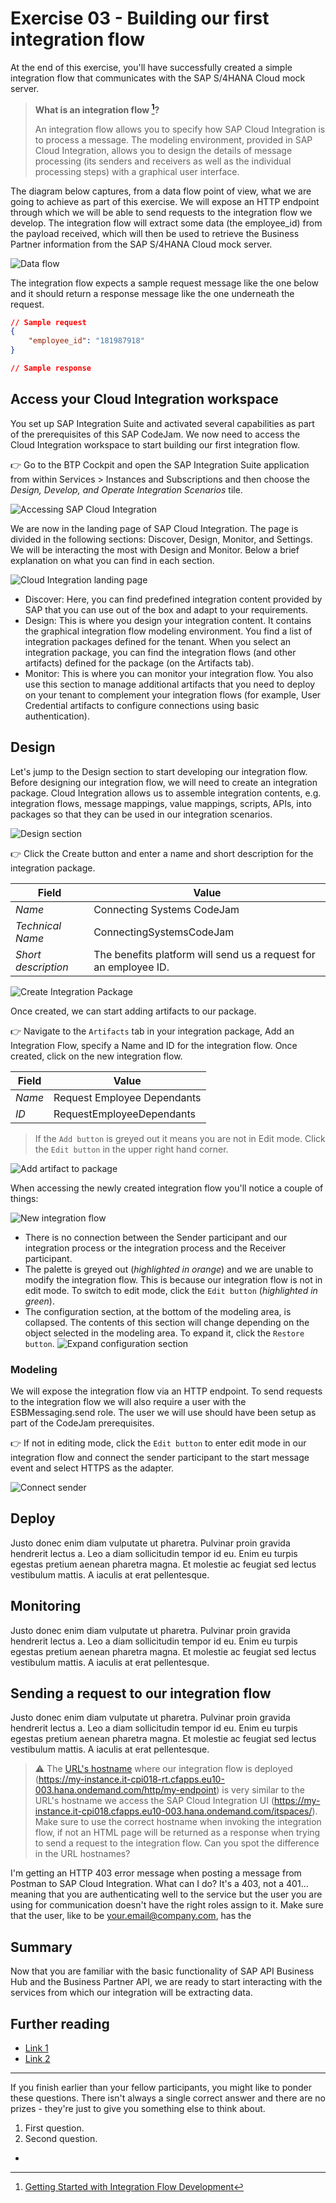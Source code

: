 # Exercise 03 - Building our first integration flow

At the end of this exercise, you'll have successfully created a simple integration flow that communicates with the SAP S/4HANA Cloud mock server.

> **What is an integration flow [^1]?** 
> 
> An integration flow allows you to specify how SAP Cloud Integration is to process a message. The modeling environment, provided in SAP Cloud Integration, allows you to design the details of message processing (its senders and receivers as well as the individual processing steps) with a graphical user interface.

The diagram below captures, from a data flow point of view, what we are going to achieve as part of this exercise. We will expose an HTTP endpoint through which we will be able to send requests to the integration flow we develop. The integration flow will extract some data (the employee_id) from the payload received, which will then be used to retrieve the Business Partner information from the SAP S/4HANA Cloud mock server. 

![Data flow](assets/diagrams/first_data_flow.png)

The integration flow expects a sample request message like the one below and it should return a response message like the one underneath the request.

```json
// Sample request
{
    "employee_id": "181987918"
}

// Sample response

```


## Access your Cloud Integration workspace

You set up SAP Integration Suite and activated several capabilities as part of the prerequisites of this SAP CodeJam. We now need to access the Cloud Integration workspace to start building our first integration flow.

👉 Go to the BTP Cockpit and open the SAP Integration Suite application from within Services > Instances and Subscriptions and then choose the *Design, Develop, and Operate Integration Scenarios* tile.

![Accessing SAP Cloud Integration](assets/accessing-cloud-integration.gif)

We are now in the landing page of SAP Cloud Integration. The page is divided in the following sections: Discover, Design, Monitor, and Settings. We will be interacting the most with Design and Monitor. Below a brief explanation on what you can find in each section.

![Cloud Integration landing page](assets/cloud_integration_landing_page.png)

- Discover: Here, you can find predefined integration content provided by SAP that you can use out of the box and adapt to your requirements.
- Design: This is where you design your integration content. It contains the graphical integration flow modeling environment. You find a list of integration packages defined for the tenant. When you select an integration package, you can find the integration flows (and other artifacts) defined for the package (on the Artifacts tab).
- Monitor: This is where you can monitor your integration flow. You also use this section to manage additional artifacts that you need to deploy on your tenant to complement your integration flows (for example, User Credential artifacts to configure connections using basic authentication).


## Design

Let's jump to the Design section to start developing our integration flow. Before designing our integration flow, we will need to create an integration package. Cloud Integration allows us to assemble integration contents, e.g. integration flows, message mappings, value mappings, scripts, APIs, into packages so that they can be used in our integration scenarios.

![Design section](assets/design-section.png)

👉 Click the Create button and enter a name and short description for the integration package.

| Field               | Value                                                            |
| ------------------- | ---------------------------------------------------------------- |
| *Name*              | Connecting Systems CodeJam                                       |
| *Technical Name*    | ConnectingSystemsCodeJam                                         |
| *Short description* | The benefits platform will send us a request for an employee ID. |

![Create Integration Package](assets/create-integration-package.gif)

Once created, we can start adding artifacts to our package. 

👉 Navigate to the `Artifacts` tab in your integration package, Add an Integration Flow, specify a Name and ID for the integration flow. Once created, click on the new integration flow.

| Field  | Value                       |
| ------ | --------------------------- |
| *Name* | Request Employee Dependants |
| *ID*   | RequestEmployeeDependants   |

> If the `Add button` is greyed out it means you are not in Edit mode. Click the `Edit button` in the upper right hand corner.

![Add artifact to package](assets/add-artifact.png)

When accessing the newly created integration flow you'll notice a couple of things:

![New integration flow](assets/new-integration-flow.png)
- There is no connection between the Sender participant and our integration process or the integration process and the Receiver participant.
- The palette is greyed out (*highlighted in orange*) and we are unable to modify the integration flow. This is because our integration flow is not in edit mode. To switch to edit mode, click the `Edit button` (*highlighted in green*).
- The configuration section, at the bottom of the modeling area, is collapsed. The contents of this section will change depending on the object selected in the modeling area. To expand it, click the `Restore button`.
  ![Expand configuration section](assets/expand-configuration-section.gif)


### Modeling 

We will expose the integration flow via an HTTP endpoint. To send requests to the integration flow we will also require a user with the ESBMessaging.send role. The user we will use should have been setup as part of the CodeJam prerequisites.

👉 If not in editing mode, click the `Edit button` to enter edit mode in our integration flow and connect the sender participant to the start message event and select HTTPS as the adapter.

![Connect sender](assets/connect-sender-to-start-message.gif)



## Deploy

Justo donec enim diam vulputate ut pharetra. Pulvinar proin gravida hendrerit lectus a. Leo a diam sollicitudin tempor id eu. Enim eu turpis egestas pretium aenean pharetra magna. Et molestie ac feugiat sed lectus vestibulum mattis. A iaculis at erat pellentesque. 


## Monitoring

Justo donec enim diam vulputate ut pharetra. Pulvinar proin gravida hendrerit lectus a. Leo a diam sollicitudin tempor id eu. Enim eu turpis egestas pretium aenean pharetra magna. Et molestie ac feugiat sed lectus vestibulum mattis. A iaculis at erat pellentesque. 

## Sending a request to our integration flow

Justo donec enim diam vulputate ut pharetra. Pulvinar proin gravida hendrerit lectus a. Leo a diam sollicitudin tempor id eu. Enim eu turpis egestas pretium aenean pharetra magna. Et molestie ac feugiat sed lectus vestibulum mattis. A iaculis at erat pellentesque. 

> ⚠️ The [URL's hostname](https://developer.mozilla.org/en-US/docs/Web/API/URL/hostname) where our integration flow is deployed (https://my-instance.it-cpi018-rt.cfapps.eu10-003.hana.ondemand.com/http/my-endpoint) is very similar to the URL's hostname we access the SAP Cloud Integration UI (https://my-instance.it-cpi018.cfapps.eu10-003.hana.ondemand.com/itspaces/). Make sure to use the correct hostname when invoking the integration flow, if not an HTML page will be returned as a response when trying to send a request to the integration flow. Can you spot the difference in the URL hostnames?

I'm getting an HTTP 403 error message when posting a message from Postman to SAP Cloud Integration. What can I do?
It's a 403, not a 401... meaning that you are authenticating well to the service but the user you are using for communication doesn't have the right roles assign to it. Make sure that the user, like to be your.email@company.com, has the 

## Summary

Now that you are familiar with the basic functionality of SAP API Business Hub and the Business Partner API, we are ready to start interacting with the services from which our integration will be extracting data.

## Further reading

* [Link 1](https://blogs.sap.com/)
* [Link 2](https://blogs.sap.com/)

---

If you finish earlier than your fellow participants, you might like to ponder these questions. There isn't always a single correct answer and there are no prizes - they're just to give you something else to think about.

1. First question.
2. Second question.

* [^1]: [Getting Started with Integration Flow Development](https://help.sap.com/docs/CLOUD_INTEGRATION/368c481cd6954bdfa5d0435479fd4eaf/e5724cd84b854719973afe0356ea128b.html?locale=en-US&q=%22integration%20flow%22)
